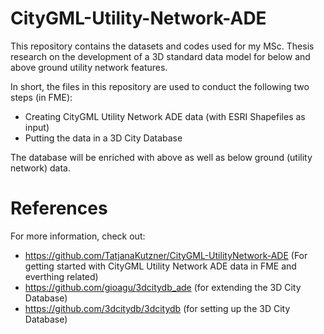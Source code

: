 # CityGML-Utility-Network-ADE
This repository contains the datasets and codes used for my MSc. Thesis research on the development of a 3D standard data model for below and above ground utility network features.

In short, the files in this repository are used to conduct the following two steps (in FME):
- Creating CityGML Utility Network ADE data (with ESRI Shapefiles as input)
- Putting the data in a 3D City Database

The database will be enriched with above as well as below ground (utility network) data.

# References
For more information, check out:
- https://github.com/TatjanaKutzner/CityGML-UtilityNetwork-ADE (For getting started with CityGML Utility Network ADE data in FME and everthing related)
- https://github.com/gioagu/3dcitydb_ade (for extending the 3D City Database)
- https://github.com/3dcitydb/3dcitydb (for setting up the 3D City Database)
